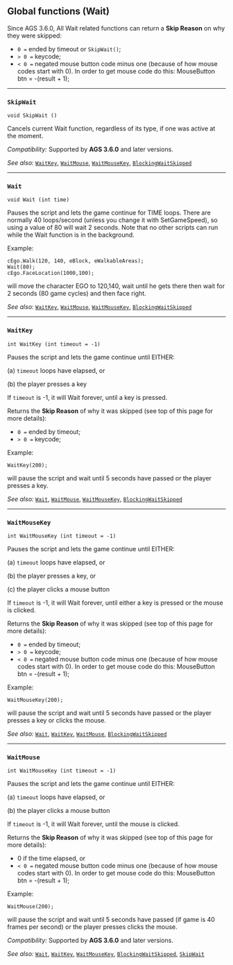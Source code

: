 ## Global functions (Wait)


Since AGS 3.6.0, All Wait related functions can return a **Skip Reason** on why they were skipped:

- `0 =` ended by timeout or `SkipWait()`;
- `> 0 =` keycode;
- `< 0 =` negated mouse button code minus one (because of how mouse codes start with 0). In order to get mouse code do this: MouseButton btn = -(result + 1);


---

### `SkipWait`

    void SkipWait ()

Cancels current Wait function, regardless of its type, if one was active at the moment.

*Compatibility:* Supported by **AGS 3.6.0** and later versions.

*See also:* [`WaitKey`](Globalfunctions_General#waitkey),
[`WaitMouse`](Globalfunctions_General#waitmouse),
[`WaitMouseKey`](Globalfunctions_General#waitmousekey),
[`BlockingWaitSkipped`](Game#blockingwaitskipped)

---

### `Wait`

    void Wait (int time)

Pauses the script and lets the game continue for TIME loops. There are
normally 40 loops/second (unless you change it with SetGameSpeed), so
using a value of 80 will wait 2 seconds. Note that no other scripts can
run while the Wait function is in the background.

Example:

    cEgo.Walk(120, 140, eBlock, eWalkableAreas);
    Wait(80);
    cEgo.FaceLocation(1000,100);

will move the character EGO to 120,140, wait until he gets there then
wait for 2 seconds (80 game cycles) and then face right.

*See also:* [`WaitKey`](Globalfunctions_General#waitkey),
[`WaitMouse`](Globalfunctions_General#waitmouse),
[`WaitMouseKey`](Globalfunctions_General#waitmousekey),
[`BlockingWaitSkipped`](Game#blockingwaitskipped)

---

### `WaitKey`

    int WaitKey (int timeout = -1)

Pauses the script and lets the game continue until EITHER:

\(a) `timeout` loops have elapsed, or

\(b) the player presses a key

If `timeout` is -1, it will Wait forever, until a key is pressed.

Returns the **Skip Reason** of why it was skipped (see top of this page for more details):

- `0 =` ended by timeout;
- `> 0 =` keycode;

Example:

    WaitKey(200);

will pause the script and wait until 5 seconds have passed or the player
presses a key.

*See also:* [`Wait`](Globalfunctions_Wait#wait),
[`WaitMouse`](Globalfunctions_General#waitmouse),
[`WaitMouseKey`](Globalfunctions_Wait#waitmousekey),
[`BlockingWaitSkipped`](Game#blockingwaitskipped)

---

### `WaitMouseKey`

    int WaitMouseKey (int timeout = -1)

Pauses the script and lets the game continue until EITHER:

\(a) `timeout` loops have elapsed, or

\(b) the player presses a key, or

\(c) the player clicks a mouse button

If `timeout` is -1, it will Wait forever, until either a key is pressed or the mouse is clicked.

Returns the **Skip Reason** of why it was skipped (see top of this page for more details):

- `0 =` ended by timeout;
- `> 0 =` keycode;
- `< 0 =` negated mouse button code minus one (because of how mouse codes start with 0). In order to get mouse code do this: MouseButton btn = -(result + 1);

Example:

    WaitMouseKey(200);

will pause the script and wait until 5 seconds have passed or the player
presses a key or clicks the mouse.

*See also:* [`Wait`](Globalfunctions_Wait#wait), 
[`WaitKey`](Globalfunctions_Wait#waitkey),
[`WaitMouse`](Globalfunctions_General#waitmouse),
[`BlockingWaitSkipped`](Game#blockingwaitskipped)

---

### `WaitMouse`

    int WaitMouseKey (int timeout = -1)

Pauses the script and lets the game continue until EITHER:

\(a) `timeout` loops have elapsed, or

\(b) the player clicks a mouse button

If `timeout` is -1, it will Wait forever, until the mouse is clicked.

Returns the **Skip Reason** of why it was skipped (see top of this page for more details):

- 0 if the time elapsed, or 
- `< 0 =` negated mouse button code minus one (because of how mouse codes start with 0). In order to get mouse code do this: MouseButton btn = -(result + 1);

Example:

    WaitMouse(200);

will pause the script and wait until 5 seconds have passed (if game is 40 frames per second) or the player
presses clicks the mouse.


*Compatibility:* Supported by **AGS 3.6.0** and later versions.

*See also:* [`Wait`](Globalfunctions_Wait#wait), 
[`WaitKey`](Globalfunctions_Wait#waitkey), 
[`WaitMouseKey`](Globalfunctions_Wait#waitmousekey),
[`BlockingWaitSkipped`](Game#blockingwaitskipped),
[`SkipWait`](Globalfunctions_Wait#skipwait)